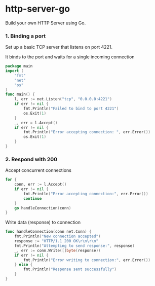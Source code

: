 # http-server-go
Build your own HTTP Server using Go. 

### 1. Binding a port

Set up a basic TCP server that listens on port 4221.

It binds to the port and waits for a single incoming connection
```go
package main
import (
    "fmt"
    "net"
    "os"
) 
func main() {
    l, err := net.Listen("tcp", "0.0.0.0:4221")
    if err != nil {
        fmt.Println("Failed to bind to port 4221")
        os.Exit(1)
    }
    _, err = l.Accept()
    if err != nil {
        fmt.Println("Error accepting connection: ", err.Error())
        os.Exit(1)
    }
}
```

### 2. Respond with 200

Accept concurrent connections
```go
for {
	conn, err := l.Accept()
	if err != nil {
		fmt.Println("Error accepting connection:", err.Error())
		continue
	}
	go handleConnection(conn)
}
```

Write data (response) to connection
```go
func handleConnection(conn net.Conn) {
    fmt.Println("New connection accepted")
    response := "HTTP/1.1 200 OK\r\n\r\n"
    fmt.Println("Attempting to send response:", response)
    _, err := conn.Write([]byte(response))
    if err != nil {
        fmt.Println("Error writing to connection:", err.Error())
    } else {
        fmt.Println("Response sent successfully")
    }
}
```
